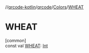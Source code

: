 //[qrcode-kotlin](../../../index.md)/[qrcode](../index.md)/[Colors](index.md)/[WHEAT](-w-h-e-a-t.md)

# WHEAT

[common]\
const val [WHEAT](-w-h-e-a-t.md): [Int](https://kotlinlang.org/api/latest/jvm/stdlib/kotlin/-int/index.html)
